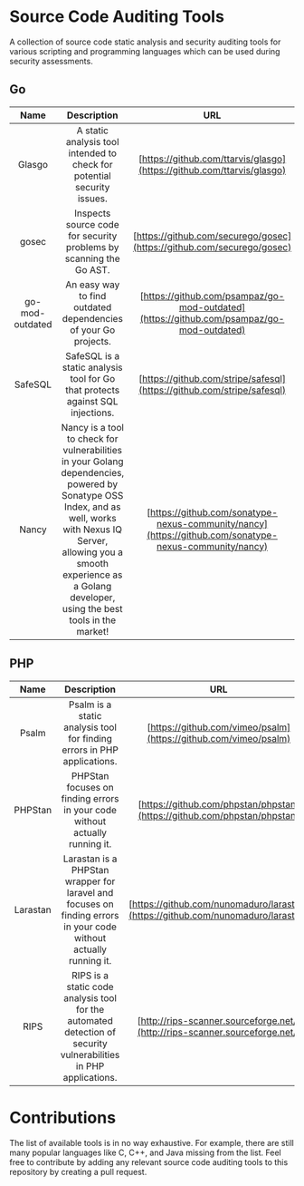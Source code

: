 # Source Code Auditing Tools

A collection of source code static analysis and security auditing tools for various scripting and programming languages which can be used during security assessments.

## Go

| Name | Description | URL |
|:-:|:-:|:-:|
| Glasgo | A static analysis tool intended to check for potential security issues.  | [https://github.com/ttarvis/glasgo](https://github.com/ttarvis/glasgo) |
| gosec | Inspects source code for security problems by scanning the Go AST. | [https://github.com/securego/gosec](https://github.com/securego/gosec) |
| go-mod-outdated | An easy way to find outdated dependencies of your Go projects. | [https://github.com/psampaz/go-mod-outdated](https://github.com/psampaz/go-mod-outdated) |
| SafeSQL | SafeSQL is a static analysis tool for Go that protects against SQL injections. | [https://github.com/stripe/safesql](https://github.com/stripe/safesql) |
| Nancy | Nancy is a tool to check for vulnerabilities in your Golang dependencies, powered by Sonatype OSS Index, and as well, works with Nexus IQ Server, allowing you a smooth experience as a Golang developer, using the best tools in the market! | [https://github.com/sonatype-nexus-community/nancy](https://github.com/sonatype-nexus-community/nancy) |

## PHP

| Name | Description | URL |
|:-:|:-:|:-:|
| Psalm | Psalm is a static analysis tool for finding errors in PHP applications. | [https://github.com/vimeo/psalm](https://github.com/vimeo/psalm) |
| PHPStan | PHPStan focuses on finding errors in your code without actually running it. | [https://github.com/phpstan/phpstan](https://github.com/phpstan/phpstan) |
| Larastan | Larastan is a PHPStan wrapper for laravel and focuses on finding errors in your code without actually running it. | [https://github.com/nunomaduro/larastan](https://github.com/nunomaduro/larastan) |
| RIPS | RIPS is a static code analysis tool for the automated detection of security vulnerabilities in PHP applications. | [http://rips-scanner.sourceforge.net/](http://rips-scanner.sourceforge.net/) |

# Contributions

The list of available tools is in no way exhaustive. For example, there are still many popular languages like C, C++, and Java missing from the list. Feel free to contribute by adding any relevant source code auditing tools to this repository by creating a pull request.
